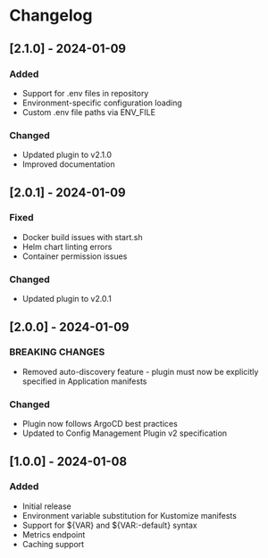 # Changelog

## [2.1.0] - 2024-01-09

### Added
- Support for .env files in repository
- Environment-specific configuration loading
- Custom .env file paths via ENV_FILE

### Changed
- Updated plugin to v2.1.0
- Improved documentation

## [2.0.1] - 2024-01-09

### Fixed
- Docker build issues with start.sh
- Helm chart linting errors
- Container permission issues

### Changed
- Updated plugin to v2.0.1

## [2.0.0] - 2024-01-09

### BREAKING CHANGES
- Removed auto-discovery feature - plugin must now be explicitly specified in Application manifests

### Changed
- Plugin now follows ArgoCD best practices
- Updated to Config Management Plugin v2 specification

## [1.0.0] - 2024-01-08

### Added
- Initial release
- Environment variable substitution for Kustomize manifests
- Support for ${VAR} and ${VAR:-default} syntax
- Metrics endpoint
- Caching support